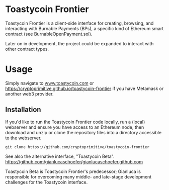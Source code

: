 # Toastycoin Frontier

Toastycoin Frontier is a client-side interface for creating, browsing, and interacting with Burnable Payments (BPs), a specific kind of Ethereum smart contract (see BurnableOpenPayment.sol).

Later on in development, the project could be expanded to interact with other contract types.

# Usage

Simply navigate to www.toastycoin.com or https://cryptoprimitive.github.io/toastycoin-frontier if you have Metamask or another web3 provider.

## Installation
If you'd like to run the Toastycoin Frontier code locally, run a (local) webserver and ensure you have access to an Ethereum node, then download and unzip or clone the repository files into a directory accessible to the webserver.
```
git clone https://github.com/cryptoprimitive/toastycoin-frontier
```

See also the alternative interface, "Toastycoin Beta". https://github.com/gianlucaschoefer/gianlucaschoefer.github.com

Toastycoin Beta is Toastycoin Frontier's predecessor; Gianluca is responsible for overcoming many middle- and late-stage development challenges for the Toastycoin interface.